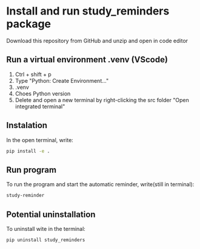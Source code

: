 # Install and run study_reminders package

Download this repository from GitHub and unzip and open in code editor

## Run a virtual environment .venv (VScode)
1. Ctrl + shift + p
2. Type "Python: Create Environment..."
3. .venv
4. Choes Python version
5. Delete and open a new terminal by right-clicking the src folder "Open integrated terminal"

## Instalation

In the open terminal, write: 

```bash
pip install -e .
```
## Run program

To run the program and start the automatic reminder, write(still in terminal): 

```bash
study-reminder
```

## Potential uninstallation

To uninstall wite in the terminal: 

```bash
pip uninstall study_reminders                             
```
